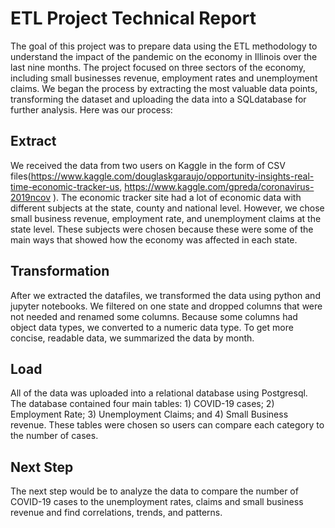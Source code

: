 # ETL Project Technical Report
The goal of this project was to prepare data using the ETL methodology to understand the impact of the pandemic on the economy in Illinois over the last nine months. The project focused on three sectors of the economy, including small businesses revenue, employment rates and unemployment claims. We began the process by extracting the most valuable data points, transforming the dataset and uploading the data into a SQLdatabase for further analysis. Here was our process: 
## Extract
We received the data from two users on Kaggle in the form of CSV files(https://www.kaggle.com/douglaskgaraujo/opportunity-insights-real-time-economic-tracker-us, https://www.kaggle.com/gpreda/coronavirus-2019ncov ). The economic tracker site had a lot of economic data with different subjects at the state, county and national level. However, we chose small business revenue, employment rate, and unemployment claims at the state level. These subjects were chosen because these were some of the main ways that showed how the economy was affected in each state. 
## Transformation
After we extracted the datafiles, we transformed the data using python and jupyter notebooks. We filtered on one state and dropped columns that were not needed and renamed some columns. Because some columns had object data types, we converted to a numeric data type. To get more concise, readable data, we summarized the data by month. 
## Load
All of the data was uploaded into a relational database using Postgresql. The database contained four main tables: 1) COVID-19 cases; 2) Employment Rate; 3) Unemployment Claims; and 4) Small Business revenue. These tables were chosen so users can compare each category to the number of cases.
## Next Step 
The next step would be to analyze the data to compare the number of COVID-19 cases to the unemployment rates, claims and small business revenue and find correlations, trends, and patterns. 
